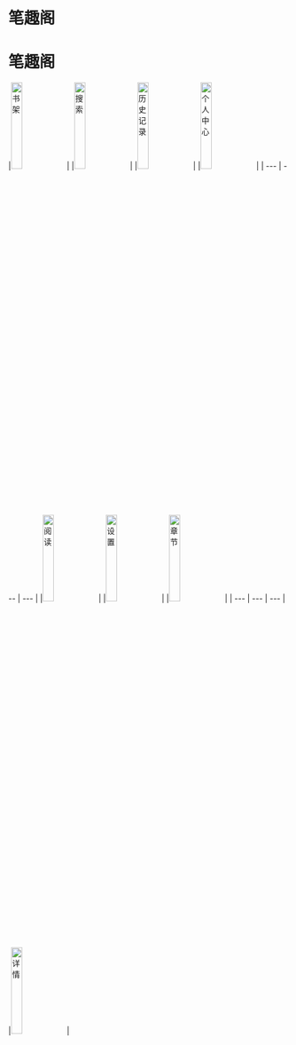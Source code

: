# 笔趣阁
# 笔趣阁
|<img src="https://images.gitee.com/uploads/images/2020/0319/132723_d046df2c_1823265.jpeg" alt="书架"  width="20%" heigth="20%"/>|
                                                                                              |<img src="https://images.gitee.com/uploads/images/2020/0319/132723_ad47d716_1823265.jpeg" alt="搜索" width="20%" heigth="20%"/>|
                                                                                              |<img src="https://images.gitee.com/uploads/images/2020/0319/132723_03c20c39_1823265.jpeg" alt="历史记录" width="20%" heigth="20%"/>|
                                                                                              |<img src="https://images.gitee.com/uploads/images/2020/0319/132723_145925f8_1823265.jpeg" alt="个人中心" width="20%" heigth="20%"/>|
                                                                                              | --- | --- | --- |
                                                                                              |<img src="https://images.gitee.com/uploads/images/2020/0319/132723_0972216a_1823265.jpeg" alt="阅读" width="20%" heigth="20%"/>|
                                                                                              |<img src="https://images.gitee.com/uploads/images/2020/0319/132723_cbaabc57_1823265.jpeg" alt="设置"  width="20%" heigth="20%"/>|
                                                                                              |<img src="https://images.gitee.com/uploads/images/2020/0319/132724_54f8b14a_1823265.jpeg" alt="章节"  width="20%" heigth="20%"/>|
                                                                                              | --- | --- | --- |
                                                                                              |<img src="https://images.gitee.com/uploads/images/2020/0319/132724_f6202eca_1823265.jpeg" alt="详情"  width="20%" heigth="20%"/>|
